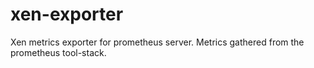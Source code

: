 # xen-exporter
Xen metrics exporter for prometheus server. Metrics gathered from the prometheus tool-stack.
